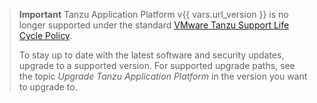 > **Important** Tanzu Application Platform v{{ vars.url_version }} is no longer supported under the standard 
> [VMware Tanzu Support Life Cycle Policy](https://tanzu.vmware.com/support/lifecycle_policy).
>
> To stay up to date with the latest software and security updates, upgrade to a supported version.
> For supported upgrade paths, see the topic _Upgrade Tanzu Application Platform_ in the version you
> want to upgrade to.
